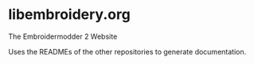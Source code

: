 # libembroidery.org

The Embroidermodder 2 Website

Uses the READMEs of the other repositories to generate documentation.
